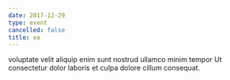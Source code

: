 ```yaml
---
date: 2017-12-29
type: event
cancelled: false
title: ea
---
```

voluptate velit aliquip enim sunt nostrud ullamco minim tempor Ut consectetur dolor laboris et culpa dolore cillum consequat.